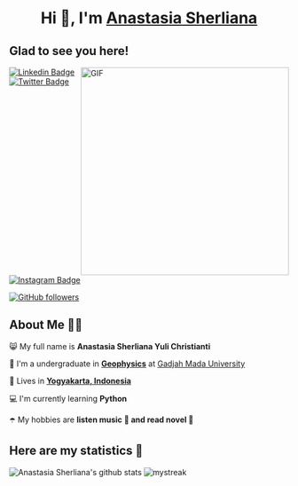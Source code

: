 <h1 align="center">Hi 👋, I'm <a href="https://github.com/sherliana23/sherliana23.git/" target="blank">
Anastasia Sherliana</a></h1>

## Glad to see you here! 

<img align="right" width="375" alt="GIF" src="https://github.com/vimalverma558/vimalverma558/blob/v2/img/dino.gif" />

<a target="_blank" href="https://linkedin.com/in/anastasia-sherliana-yuli-christianti-658172290/">
<img src="https://img.shields.io/badge/-Anastasia Sherliana-blue?style=for-the-badge&logo=Linkedin&logoColor=white&link=https://linkedin.com/in/Anastasia Sherliana/" alt="Linkedin Badge">
</a>
<a target="_blank" href="https://twitter.com/inisherli">
<img src="https://img.shields.io/badge/Anastasia Sherliana-1ca0f1?style=for-the-badge&logo=twitter&logoColor=white&link=https://twitter.com/Anastasia Sherliana" alt="Twitter Badge">
</a>
<a target="_blank" href="https://instagram.com/_asherliaa/">
<img src="https://img.shields.io/badge/-Anastasia Sherliana-E1306C?style=for-the-badge&logo=Instagram&logoColor=white&link=https://instagram.com/Anastasia Sherliana/" alt="Instagram Badge">
</a> 

[![GitHub followers](https://img.shields.io/github/followers/sherliana23.svg?style=social&label=Followers)](https://github.com/sherliana23?tab=followers)


## About Me 👩🏽

😸 My full name is **Anastasia Sherliana Yuli Christianti**

🏢 I'm a undergraduate in [**Geophysics**](https://geofisika.ugm.ac.id) at [Gadjah Mada University](https://ugm.ac.id)

🏡 Lives in [**Yogyakarta, Indonesia**](https://jogjaprov.go.id)

💻 I'm currently learning **Python**

☂️ My hobbies are **listen music 🎵 and read novel 📔**

## Here are my statistics 🚀
![Anastasia Sherliana's github stats](https://github-readme-stats.vercel.app/api?username=sherliana23&show_icons=true&theme=tokyonight)
<img src="https://github-readme-streak-stats.herokuapp.com/?user=sherliana23&theme=tokyonight" alt="mystreak"/>
